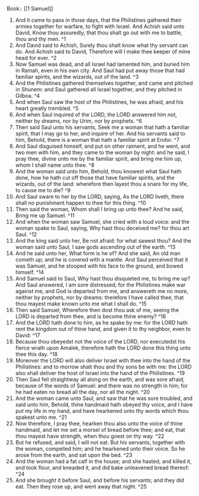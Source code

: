  Book:: [[1 Samuel]]
 1. And it came to pass in those days, that the Philistines gathered their armies together for warfare, to fight with Israel. And Achish said unto David, Know thou assuredly, that thou shalt go out with me to battle, thou and thy men. ^1
 2. And David said to Achish, Surely thou shalt know what thy servant can do. And Achish said to David, Therefore will I make thee keeper of mine head for ever. ^2
 3. Now Samuel was dead, and all Israel had lamented him, and buried him in Ramah, even in his own city. And Saul had put away those that had familiar spirits, and the wizards, out of the land. ^3
 4. And the Philistines gathered themselves together, and came and pitched in Shunem: and Saul gathered all Israel together, and they pitched in Gilboa. ^4
 5. And when Saul saw the host of the Philistines, he was afraid, and his heart greatly trembled. ^5
 6. And when Saul inquired of the LORD, the LORD answered him not, neither by dreams, nor by Urim, nor by prophets. ^6
 7. Then said Saul unto his servants, Seek me a woman that hath a familiar spirit, that I may go to her, and inquire of her. And his servants said to him, Behold, there is a woman that hath a familiar spirit at Endor. ^7
 8. And Saul disguised himself, and put on other raiment, and he went, and two men with him, and they came to the woman by night: and he said, I pray thee, divine unto me by the familiar spirit, and bring me him up, whom I shall name unto thee. ^8
 9. And the woman said unto him, Behold, thou knowest what Saul hath done, how he hath cut off those that have familiar spirits, and the wizards, out of the land: wherefore then layest thou a snare for my life, to cause me to die? ^9
 10. And Saul sware to her by the LORD, saying, As the LORD liveth, there shall no punishment happen to thee for this thing. ^10
 11. Then said the woman, Whom shall I bring up unto thee? And he said, Bring me up Samuel. ^11
 12. And when the woman saw Samuel, she cried with a loud voice: and the woman spake to Saul, saying, Why hast thou deceived me? for thou art Saul. ^12
 13. And the king said unto her, Be not afraid: for what sawest thou? And the woman said unto Saul, I saw gods ascending out of the earth. ^13
 14. And he said unto her, What form is he of? And she said, An old man cometh up; and he is covered with a mantle. And Saul perceived that it was Samuel, and he stooped with his face to the ground, and bowed himself. ^14
 15. And Samuel said to Saul, Why hast thou disquieted me, to bring me up? And Saul answered, I am sore distressed; for the Philistines make war against me, and God is departed from me, and answereth me no more, neither by prophets, nor by dreams: therefore I have called thee, that thou mayest make known unto me what I shall do. ^15
 16. Then said Samuel, Wherefore then dost thou ask of me, seeing the LORD is departed from thee, and is become thine enemy? ^16
 17. And the LORD hath done to him, as he spake by me: for the LORD hath rent the kingdom out of thine hand, and given it to thy neighbor, even to David: ^17
 18. Because thou obeyedst not the voice of the LORD, nor executedst his fierce wrath upon Amalek, therefore hath the LORD done this thing unto thee this day. ^18
 19. Moreover the LORD will also deliver Israel with thee into the hand of the Philistines: and to morrow shalt thou and thy sons be with me: the LORD also shall deliver the host of Israel into the hand of the Philistines. ^19
 20. Then Saul fell straightway all along on the earth, and was sore afraid, because of the words of Samuel: and there was no strength in him; for he had eaten no bread all the day, nor all the night. ^20
 21. And the woman came unto Saul, and saw that he was sore troubled, and said unto him, Behold, thine handmaid hath obeyed thy voice, and I have put my life in my hand, and have hearkened unto thy words which thou spakest unto me. ^21
 22. Now therefore, I pray thee, hearken thou also unto the voice of thine handmaid, and let me set a morsel of bread before thee; and eat, that thou mayest have strength, when thou goest on thy way. ^22
 23. But he refused, and said, I will not eat. But his servants, together with the woman, compelled him; and he hearkened unto their voice. So he arose from the earth, and sat upon the bed. ^23
 24. And the woman had a fat calf in the house; and she hasted, and killed it, and took flour, and kneaded it, and did bake unleavened bread thereof: ^24
 25. And she brought it before Saul, and before his servants; and they did eat. Then they rose up, and went away that night. ^25
